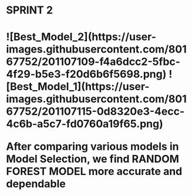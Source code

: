 <h1>SPRINT 2<h1>
![Best_Model_2](https://user-images.githubusercontent.com/80167752/201107109-f4a6dcc2-5fbc-4f29-b5e3-f20d6b6f5698.png)
![Best_Model_1](https://user-images.githubusercontent.com/80167752/201107115-0d8320e3-4ecc-4c6b-a5c7-fd0760a19f65.png)
 
  <p> After comparing various models in Model Selection, we find RANDOM FOREST MODEL more accurate and dependable</p>

